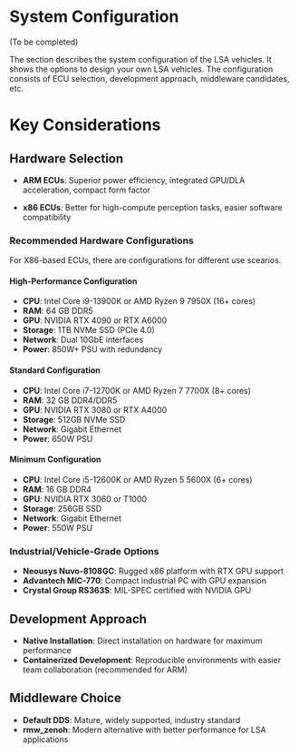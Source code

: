 # System Configuration

(To be completed)

The section describes the system configuration of the LSA vehicles. It shows the options to design your own LSA vehicles. The configuration consists of ECU selection, development approach, middleware candidates, etc. 

# Key Considerations

## Hardware Selection
- **ARM ECUs**: Superior power efficiency, integrated GPU/DLA acceleration, compact form factor

- **x86 ECUs**: Better for high-compute perception tasks, easier software compatibility
### Recommended Hardware Configurations

For X86-based ECUs, there are configurations for different use scearios. 

#### High-Performance Configuration
- **CPU**: Intel Core i9-13900K or AMD Ryzen 9 7950X (16+ cores)
- **RAM**: 64 GB DDR5
- **GPU**: NVIDIA RTX 4090 or RTX A6000
- **Storage**: 1TB NVMe SSD (PCIe 4.0)
- **Network**: Dual 10GbE interfaces
- **Power**: 850W+ PSU with redundancy

#### Standard Configuration
- **CPU**: Intel Core i7-12700K or AMD Ryzen 7 7700X (8+ cores)
- **RAM**: 32 GB DDR4/DDR5
- **GPU**: NVIDIA RTX 3080 or RTX A4000
- **Storage**: 512GB NVMe SSD
- **Network**: Gigabit Ethernet
- **Power**: 650W PSU

#### Minimum Configuration
- **CPU**: Intel Core i5-12600K or AMD Ryzen 5 5600X (6+ cores)
- **RAM**: 16 GB DDR4
- **GPU**: NVIDIA RTX 3060 or T1000
- **Storage**: 256GB SSD
- **Network**: Gigabit Ethernet
- **Power**: 550W PSU

### Industrial/Vehicle-Grade Options
- **Neousys Nuvo-8108GC**: Rugged x86 platform with RTX GPU support
- **Advantech MIC-770**: Compact industrial PC with GPU expansion
- **Crystal Group RS363S**: MIL-SPEC certified with NVIDIA GPU

## Development Approach
- **Native Installation**: Direct installation on hardware for maximum performance
- **Containerized Development**: Reproducible environments with easier team collaboration (recommended for ARM)

## Middleware Choice
- **Default DDS**: Mature, widely supported, industry standard
- **rmw_zenoh**: Modern alternative with better performance for LSA applications



